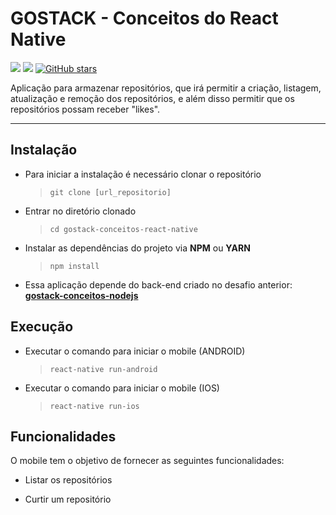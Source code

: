 # GOSTACK - Conceitos do React Native

![](https://img.shields.io/badge/made%20by-fernmac-04d361?style=flat&color=04d361) 
![](https://img.shields.io/github/languages/count/fernmac/gostack-conceitos-react-native?style=flat&color=04d361) 
[![GitHub stars](https://img.shields.io/github/stars/fernmac/gostack-conceitos-react-native?style=social)](https://github.com/fernmac/gostack-conceitos-react-native/stargazers)

Aplicação para armazenar repositórios, que irá permitir a criação, listagem, atualização e remoção dos repositórios, e além disso permitir que os repositórios possam receber "likes".

------------

## Instalação

- Para iniciar a instalação é necessário clonar o repositório
    >`git clone [url_repositorio]`

- Entrar no diretório clonado
    >`cd gostack-conceitos-react-native`

- Instalar as dependências do projeto via **NPM** ou **YARN**
    >`npm install`

- Essa aplicação depende do back-end criado no desafio anterior: **[gostack-conceitos-nodejs](https://github.com/fernmac/gostack-conceitos-nodejs)**

## Execução

- Executar o comando para iniciar o mobile (ANDROID)
    >`react-native run-android`

- Executar o comando para iniciar o mobile (IOS)
    >`react-native run-ios`

## Funcionalidades

O mobile tem o objetivo de fornecer as seguintes funcionalidades:

- Listar os repositórios

- Curtir um repositório
